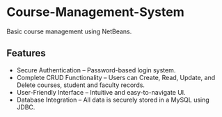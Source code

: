 # Course-Management-System

Basic course management using NetBeans.


## Features

- Secure Authentication – Password-based login system.  
- Complete CRUD Functionality – Users can Create, Read, Update, and Delete courses, student and faculty records.  
- User-Friendly Interface – Intuitive and easy-to-navigate UI.  
- Database Integration – All data is securely stored in a MySQL using JDBC.

